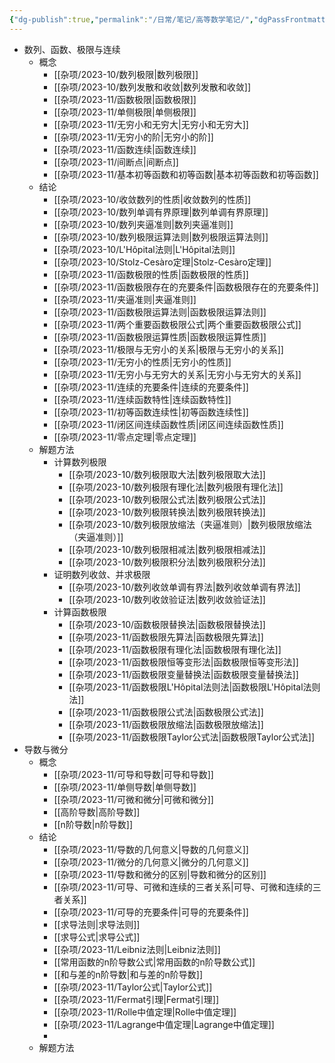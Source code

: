 ```yaml
---
{"dg-publish":true,"permalink":"/日常/笔记/高等数学笔记/","dgPassFrontmatter":true}
---
```


- 数列、函数、极限与连续
	- 概念
		- [[杂项/2023-10/数列极限\|数列极限]]
		- [[杂项/2023-10/数列发散和收敛\|数列发散和收敛]]
		- [[杂项/2023-11/函数极限\|函数极限]]
		- [[杂项/2023-11/单侧极限\|单侧极限]]
		- [[杂项/2023-11/无穷小和无穷大\|无穷小和无穷大]]
		- [[杂项/2023-11/无穷小的阶\|无穷小的阶]]
		- [[杂项/2023-11/函数连续\|函数连续]]
		- [[杂项/2023-11/间断点\|间断点]]
		- [[杂项/2023-11/基本初等函数和初等函数\|基本初等函数和初等函数]]
	- 结论
		- [[杂项/2023-10/收敛数列的性质\|收敛数列的性质]]
		- [[杂项/2023-10/数列单调有界原理\|数列单调有界原理]]
		- [[杂项/2023-10/数列夹逼准则\|数列夹逼准则]]
		- [[杂项/2023-10/数列极限运算法则\|数列极限运算法则]]
		- [[杂项/2023-10/L'Hôpital法则\|L'Hôpital法则]]
		- [[杂项/2023-10/Stolz-Cesàro定理\|Stolz-Cesàro定理]]
		- [[杂项/2023-11/函数极限的性质\|函数极限的性质]]
		- [[杂项/2023-11/函数极限存在的充要条件\|函数极限存在的充要条件]]
		- [[杂项/2023-11/夹逼准则\|夹逼准则]]
		- [[杂项/2023-11/函数极限运算法则\|函数极限运算法则]]
		- [[杂项/2023-11/两个重要函数极限公式\|两个重要函数极限公式]]
		- [[杂项/2023-11/函数极限运算性质\|函数极限运算性质]]
		- [[杂项/2023-11/极限与无穷小的关系\|极限与无穷小的关系]]
		- [[杂项/2023-11/无穷小的性质\|无穷小的性质]]
		- [[杂项/2023-11/无穷小与无穷大的关系\|无穷小与无穷大的关系]]
		- [[杂项/2023-11/连续的充要条件\|连续的充要条件]]
		- [[杂项/2023-11/连续函数特性\|连续函数特性]]
		- [[杂项/2023-11/初等函数连续性\|初等函数连续性]]
		- [[杂项/2023-11/闭区间连续函数性质\|闭区间连续函数性质]]
		- [[杂项/2023-11/零点定理\|零点定理]]
	- 解题方法
		- 计算数列极限
			- [[杂项/2023-10/数列极限取大法\|数列极限取大法]]
			- [[杂项/2023-10/数列极限有理化法\|数列极限有理化法]]
			- [[杂项/2023-10/数列极限公式法\|数列极限公式法]]
			- [[杂项/2023-10/数列极限转换法\|数列极限转换法]]
			- [[杂项/2023-10/数列极限放缩法（夹逼准则）\|数列极限放缩法（夹逼准则）]]
			- [[杂项/2023-10/数列极限相减法\|数列极限相减法]]
			- [[杂项/2023-10/数列极限积分法\|数列极限积分法]]
		- 证明数列收敛、并求极限
			- [[杂项/2023-10/数列收敛单调有界法\|数列收敛单调有界法]]
			- [[杂项/2023-10/数列收敛验证法\|数列收敛验证法]]
		- 计算函数极限
			- [[杂项/2023-10/函数极限替换法\|函数极限替换法]]
			- [[杂项/2023-11/函数极限先算法\|函数极限先算法]]
			- [[杂项/2023-11/函数极限有理化法\|函数极限有理化法]]
			- [[杂项/2023-11/函数极限恒等变形法\|函数极限恒等变形法]]
			- [[杂项/2023-11/函数极限变量替换法\|函数极限变量替换法]]
			- [[杂项/2023-11/函数极限L'Hôpital法则法\|函数极限L'Hôpital法则法]]
			- [[杂项/2023-11/函数极限公式法\|函数极限公式法]]
			- [[杂项/2023-11/函数极限放缩法\|函数极限放缩法]]
			- [[杂项/2023-11/函数极限Taylor公式法\|函数极限Taylor公式法]]
- 导数与微分
	- 概念
		- [[杂项/2023-11/可导和导数\|可导和导数]]
		- [[杂项/2023-11/单侧导数\|单侧导数]]
		- [[杂项/2023-11/可微和微分\|可微和微分]]
		- [[高阶导数\|高阶导数]]
		- [[n阶导数\|n阶导数]]
	- 结论
		- [[杂项/2023-11/导数的几何意义\|导数的几何意义]]
		- [[杂项/2023-11/微分的几何意义\|微分的几何意义]]
		- [[杂项/2023-11/导数和微分的区别\|导数和微分的区别]]
		- [[杂项/2023-11/可导、可微和连续的三者关系\|可导、可微和连续的三者关系]]
		- [[杂项/2023-11/可导的充要条件\|可导的充要条件]]
		- [[求导法则\|求导法则]]
		- [[求导公式\|求导公式]]
		- [[杂项/2023-11/Leibniz法则\|Leibniz法则]]
		- [[常用函数的n阶导数公式\|常用函数的n阶导数公式]]
		- [[和与差的n阶导数\|和与差的n阶导数]]
		- [[杂项/2023-11/Taylor公式\|Taylor公式]]
		- [[杂项/2023-11/Fermat引理\|Fermat引理]]
		- [[杂项/2023-11/Rolle中值定理\|Rolle中值定理]]
		- [[杂项/2023-11/Lagrange中值定理\|Lagrange中值定理]]
		- 
	- 解题方法